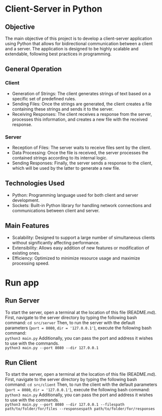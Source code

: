 # Client-Server in Python
## Objective
The main objective of this project is to develop a client-server application using Python that allows for bidirectional communication between a client and a server. The application is designed to be highly scalable and extendable, following best practices in programming.

## General Operation
### Client
- Generation of Strings: The client generates strings of text based on a specific set of predefined rules.
- Sending Files: Once the strings are generated, the client creates a file containing these strings and sends it to the server.
- Receiving Responses: The client receives a response from the server, processes this information, and creates a new file with the received response.
### Server
- Reception of Files: The server waits to receive files sent by the client.
- Data Processing: Once the file is received, the server processes the contained strings according to its internal logic.
- Sending Responses: Finally, the server sends a response to the client, which will be used by the latter to generate a new file.
## Technologies Used
- Python: Programming language used for both client and server development.
- Sockets: Built-in Python library for handling network connections and communications between client and server.
## Main Features
- Scalability: Designed to support a large number of simultaneous clients without significantly affecting performance.
- Extensibility: Allows easy addition of new features or modification of existing ones.
- Efficiency: Optimized to minimize resource usage and maximize processing speed.

# Run app
## Run Server
To start the server, open a terminal at the location of this file (README.md). First, navigate to the server directory by typing the following bash command: 
    ```
        cd src/server
    ```
Then, to run the server with the default parameters (`port = 8080`, `dir = '127.0.0.1'`), execute the following bash command:    
    ```
        python3 main.py
    ```
Additionally, you can pass the port and address it wishes to use with the commands.    
    ```
        python3 main.py --port 8080 --dir 127.0.0.1
    ```

## Run Client
To start the server, open a terminal at the location of this file (README.md). First, navigate to the server directory by typing the following bash command: 
    ```cd src/client```
Then, to run the client with the default parameters (`port = 8080`, `dir = '127.0.0.1'`), execute the following bash command:    
    ```python3 main.py```
Additionally, you can pass the port and address it wishes to use with the commands.    
    ```python3 main.py --port 8080 --dir 127.0.0.1 --filespath path/to/folder/for/files --responsespath path/to/folder/for/responses```

